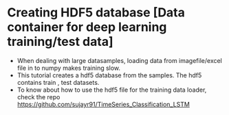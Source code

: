 # Creating HDF5 database [Data container for deep learning training/test data]

* When dealing with large datasamples, loading data from imagefile/excel file in to numpy makes training slow.
* This tutorial creates a hdf5 database from the samples. The hdf5 contains train , test datasets.
* To know about how to use the hdf5 file for the training data loader, check the repo https://github.com/sujayr91/TimeSeries_Classification_LSTM
